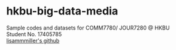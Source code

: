 # hkbu-big-data-media
Sample codes and datasets for COMM7780/ JOUR7280 @ HKBU
</br>Student No. 17405785
</br>[lisammmiller's github](https://github.com/lisammmiller/)
